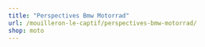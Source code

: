 ```yaml
---
title: "Perspectives Bmw Motorrad"
url: /mouilleron-le-captif/perspectives-bmw-motorrad/
shop: moto
---
```


